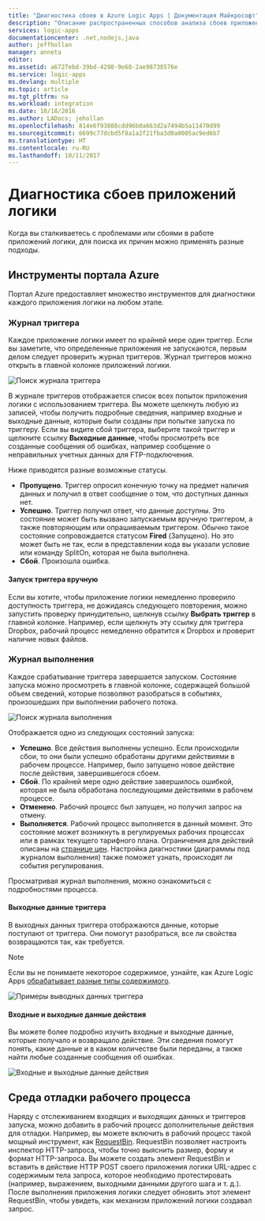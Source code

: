 ```yaml
---
title: "Диагностика сбоев в Azure Logic Apps | Документация Майкрософт"
description: "Описание распространенных способов анализа сбоев приложений логики"
services: logic-apps
documentationcenter: .net,nodejs,java
author: jeffhollan
manager: anneta
editor: 
ms.assetid: a6727ebd-39bd-4298-9e68-2ae98738576e
ms.service: logic-apps
ms.devlang: multiple
ms.topic: article
ms.tgt_pltfrm: na
ms.workload: integration
ms.date: 10/18/2016
ms.author: LADocs; jehollan
ms.openlocfilehash: 814e6f93088cdd96b0a663d2a7494b5a11470d99
ms.sourcegitcommit: 6699c77dcbd5f8a1a2f21fba3d0a0005ac9ed6b7
ms.translationtype: HT
ms.contentlocale: ru-RU
ms.lasthandoff: 10/11/2017
---
```

# <a name="diagnose-logic-app-failures"></a>Диагностика сбоев приложений логики
Когда вы сталкиваетесь с проблемами или сбоями в работе приложений логики, для поиска их причин можно применять разные подходы.  

## <a name="azure-portal-tools"></a>Инструменты портала Azure
Портал Azure предоставляет множество инструментов для диагностики каждого приложения логики на любом этапе.

### <a name="trigger-history"></a>Журнал триггера

Каждое приложение логики имеет по крайней мере один триггер. Если вы заметите, что определенные приложения не запускаются, первым делом следует проверить журнал триггеров. Журнал триггеров можно открыть в главной колонке приложений логики.

![Поиск журнала триггера][1]

В журнале триггеров отображается список всех попыток приложения логики с использованием триггера. Вы можете щелкнуть любую из записей, чтобы получить подробные сведения, например входные и выходные данные, которые были созданы при попытке запуска по триггеру. Если вы видите сбой триггера, выберите такой триггер и щелкните ссылку **Выходные данные**, чтобы просмотреть все созданные сообщения об ошибках, например сообщение о неправильных учетных данных для FTP-подключения.

Ниже приводятся разные возможные статусы.

* **Пропущено**. Триггер опросил конечную точку на предмет наличия данных и получил в ответ сообщение о том, что доступных данных нет.
* **Успешно**. Триггер получил ответ, что данные доступны. Это состояние может быть вызвано запускаемым вручную триггером, а также повторяющим или опрашиваемым триггером. Обычно такое состояние сопровождается статусом **Fired** (Запущено). Но это может быть не так, если в представлении кода вы указали условие или команду SplitOn, которая не была выполнена.
* **Сбой**. Произошла ошибка.

#### <a name="start-a-trigger-manually"></a>Запуск триггера вручную

Если вы хотите, чтобы приложение логики немедленно проверило доступность триггера, не дожидаясь следующего повторения, можно запустить проверку принудительно, щелкнув ссылку **Выбрать триггер** в главной колонке. Например, если щелкнуть эту ссылку для триггера Dropbox, рабочий процесс немедленно обратится к Dropbox и проверит наличие новых файлов.

### <a name="run-history"></a>Журнал выполнения

Каждое срабатывание триггера завершается запуском. Состояние запуска можно просмотреть в главной колонке, содержащей большой объем сведений, которые позволяют разобраться в событиях, произошедших при выполнении рабочего потока.

![Поиск журнала выполнения][2]

Отображается одно из следующих состояний запуска:

* **Успешно**. Все действия выполнены успешно. Если происходили сбои, то они были успешно обработаны другими действиями в рабочем процессе. Например, было запущено новое действие после действия, завершившегося сбоем.
* **Сбой**. По крайней мере одно действие завершилось ошибкой, которая не была обработана последующими действиями в рабочем процессе.
* **Отменено**. Рабочий процесс был запущен, но получил запрос на отмену.
* **Выполняется**. Рабочий процесс выполняется в данный момент. Это состояние может возникнуть в регулируемых рабочих процессах или в рамках текущего тарифного плана. Ограничения для действий описаны на [странице цен](https://azure.microsoft.com/pricing/details/app-service/plans/). Настройка диагностики (диаграммы под журналом выполнения) также поможет узнать, происходят ли события регулирования.

Просматривая журнал выполнения, можно ознакомиться с подробностями процесса.  

#### <a name="trigger-outputs"></a>Выходные данные триггера

В выходных данных триггера отображаются данные, которые поступают от триггера. Они помогут разобраться, все ли свойства возвращаются так, как требуется.

> [!NOTE]
> Если вы не понимаете некоторое содержимое, узнайте, как Azure Logic Apps [обрабатывает разные типы содержимого](../logic-apps/logic-apps-content-type.md).
> 

![Примеры выводных данных триггера][3]

#### <a name="action-inputs-and-outputs"></a>Входные и выходные данные действия

Вы можете более подробно изучить входные и выходные данные, которые получало и возвращало действие. Эти сведения помогут понять, какие данные и в каком количестве были переданы, а также найти любые созданные сообщения об ошибках.

![Входные и выходные данные действия][4]

## <a name="debug-workflow-runtime"></a>Среда отладки рабочего процесса

Наряду с отслеживанием входящих и выходящих данных и триггеров запуска, можно добавить в рабочий процесс дополнительные действия для отладки. 
Например, вы можете включить в рабочий процесс такой мощный инструмент, как [RequestBin](http://requestb.in). RequestBin позволяет настроить инспектор HTTP-запроса, чтобы точно выяснить размер, форму и формат HTTP-запроса. Вы можете создать элемент RequestBin и вставить в действие HTTP POST своего приложения логики URL-адрес с содержимым тела запроса, которое необходимо протестировать (например, выражением, выходными данными другого шага и т. д.). После выполнения приложения логики следует обновить этот элемент RequestBin, чтобы увидеть, как механизм приложений логики создавал запрос.

<!-- image references -->
[1]: ./media/logic-apps-diagnosing-failures/triggerhistory.png
[2]: ./media/logic-apps-diagnosing-failures/runhistory.png
[3]: ./media/logic-apps-diagnosing-failures/triggeroutputslink.png
[4]: ./media/logic-apps-diagnosing-failures/actionoutputs.png
